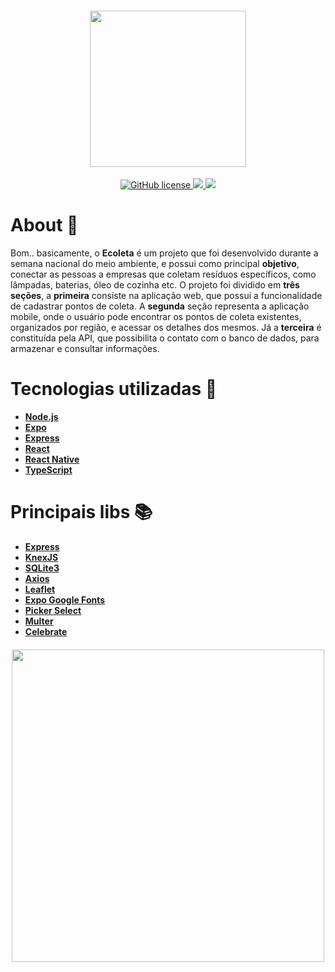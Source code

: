 <h4 align="center">

<img src="web/src/assets/logo.svg" width="250px" />
</h4>

<p align="center">
    <a href="https://github.com/gabriel2413/EcoletaNlw/blob/master/LICENSE">
        <img alt="GitHub 	license" src="https://img.shields.io/github/license/gabriel2413/EcoletaNlw?color=sucess">
    </a>
	<a href="https://github.com/gabriel2413/EcoletaNlw">
	    <img src="https://img.shields.io/badge/author-gabriel2413-purple">
	</a>
    <a href="https://github.com/gabriel2413/EcoletaNlw/search?l=typescript">
	    <img src="https://img.shields.io/badge/made%20with-TypeScript-blue">
	</a>
</p>

# About 🧾
Bom.. basicamente, o **Ecoleta** é um projeto que foi desenvolvido durante a semana nacional do meio ambiente, e possui como principal **objetivo**, conectar as pessoas a empresas que coletam resíduos específicos, como lâmpadas, baterias, óleo de cozinha etc.
O projeto foi dividido em **três seções**, a **primeira** consiste na aplicação web, que possui a funcionalidade de cadastrar pontos de coleta. A **segunda** seção representa a aplicação mobile, onde o usuário pode encontrar os pontos de coleta existentes, organizados por região, e acessar os detalhes dos mesmos. Já a **terceira** é constituída pela API, que possibilita o contato com o banco de dados, para armazenar e consultar informações.

# Tecnologias utilizadas 🧰
- [**Node.js**](https://nodejs.org/en/)
- [**Expo**](https://expo.io/)
- [**Express**](https://expressjs.com/pt-br/)
- [**React**](https://pt-br.reactjs.org/) 
- [**React Native**](https://reactnative.dev/) 
- [**TypeScript**](https://www.typescriptlang.org/)
# Principais libs 📚
  - [**Express**](https://expressjs.com/pt-br/)
  - [**KnexJS**](http://knexjs.org/)
  - [**SQLite3**](https://www.sqlite.org/index.html)
  - [**Axios**](https://github.com/axios/axios)
  - [**Leaflet**](https://leafletjs.com/)
  - [**Expo Google Fonts**](https://github.com/expo/google-fonts)
  - [**Picker Select**](https://github.com/lawnstarter/react-native-picker-select)
  - [**Multer**](https://github.com/expressjs/multer)
  - [**Celebrate**](https://github.com/arb/celebrate)

<h4 align="center">

<img src="web/src/assets/capa.svg" width="500px" />
</h4>
